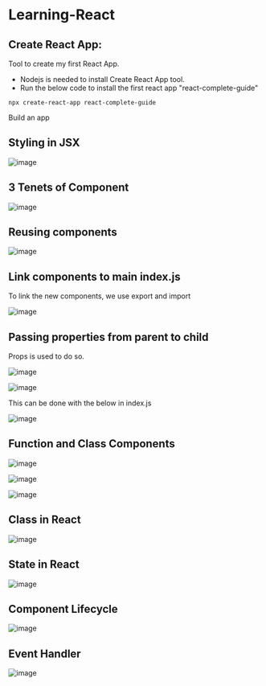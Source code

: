 # Learning-React

## Create React App:
Tool to create my first React App.
- Nodejs is needed to install Create React App tool.
- Run the below code to install the first react app "react-complete-guide"

```react
npx create-react-app react-complete-guide
```
Build an app


## Styling in JSX

![image](https://user-images.githubusercontent.com/79841341/181273158-9a2eb8a4-d1da-447a-b9cf-ef5c03988ee7.png)

## 3 Tenets of Component

![image](https://user-images.githubusercontent.com/79841341/181276606-a8684f7c-06ba-4701-bab4-754c39707143.png)

## Reusing components

![image](https://user-images.githubusercontent.com/79841341/184497102-8b4e3ac4-f1d8-401d-b777-cd74f7fa9b83.png)

## Link components to main index.js

To link the new components, we use export and import

![image](https://user-images.githubusercontent.com/79841341/184497477-422c169f-d66a-4908-af75-218705bd5f77.png)

## Passing properties from parent to child

Props is used to do so.

![image](https://user-images.githubusercontent.com/79841341/184497661-d4b0b6ae-c693-4953-9391-4c97ece250a1.png)

![image](https://user-images.githubusercontent.com/79841341/184497675-3d81b6c0-45db-41f2-b37c-0b3f839d0a0f.png)

This can be done with the below in index.js

![image](https://user-images.githubusercontent.com/79841341/184497733-71a97945-fb68-4be5-9908-d0f558ec456d.png)

## Function and Class Components

![image](https://user-images.githubusercontent.com/79841341/184521481-0503d86c-5f5f-4e11-9ca2-d10814522468.png)

![image](https://user-images.githubusercontent.com/79841341/184521514-e222085b-b24b-4147-acde-40e55cefc41b.png)

![image](https://user-images.githubusercontent.com/79841341/184521524-9460d26e-b699-4e8f-837f-1617107c63c2.png)

## Class in React

![image](https://user-images.githubusercontent.com/79841341/184525983-cf0bc380-a3a0-4fa5-8b70-b1532dfbdbd8.png)

## State in React

![image](https://user-images.githubusercontent.com/79841341/184526000-9759af11-1f11-431b-80f7-c19e1cbe5f87.png)

## Component Lifecycle

![image](https://user-images.githubusercontent.com/79841341/184532844-d228c6e9-82fc-4c5b-b69d-a1ae77256c57.png)

## Event Handler

![image](https://user-images.githubusercontent.com/79841341/184541532-237c95ef-93aa-4507-b564-805e0ef6a0fd.png)
